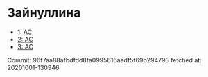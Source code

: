 # Зайнуллина
- [1: AC](1.md)
- [2: AC](2.md)
- [3: AC](3.md)

Commit: 96f7aa88afbdfdd8fa0995616aadf5f69b294793
 fetched at: 20201001-130946
